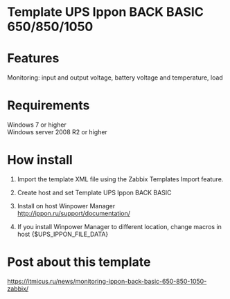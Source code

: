 # Template UPS Ippon BACK BASIC 650/850/1050 

# Features
Monitoring: input and output voltage, battery voltage and temperature, load  
 
# Requirements
Windows 7 or higher  
Windows server 2008 R2 or higher  

# How install
1. Import the template XML file using the Zabbix Templates Import feature.

2. Create host and set Template UPS Ippon BACK BASIC  

3. Install on host Winpower Manager http://ippon.ru/support/documentation/  

4. If you install Winpower Manager to different location, change macros in host {$UPS_IPPON_FILE_DATA}


# Post about this template
https://itmicus.ru/news/monitoring-ippon-back-basic-650-850-1050-zabbix/



